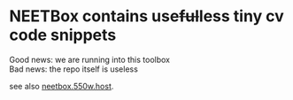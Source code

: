 # NEETBox contains use~~ful~~less tiny cv code snippets

Good news: we are running into this toolbox  
Bad news: the repo itself is useless

see also [neetbox.550w.host](neetbox.550w.host).
